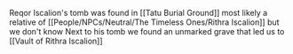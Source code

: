 Reqor Iscalion's tomb was found in [[Tatu Burial Ground]] most likely a relative of [[People/NPCs/Neutral/The Timeless Ones/Rithra Iscalion]] but we don't know
Next to his tomb we found an unmarked grave that led us to [[Vault of Rithra Iscalion]]